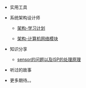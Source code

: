 - 实用工具
- 系统架构设计师

  - [架构-学习计划](架构-学习计划.md)

  - [架构-计算机网络模块](架构-计算机网络模块.md)
- 知识分享

  - [sensor的问题以及ISP的处理原理](sensor的问题以及ISP的处理原理.md)
- 听过的故事
- 更多期待。。
